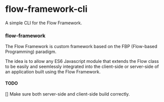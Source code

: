 # flow-framework-cli
A simple CLI for the Flow Framework.

### flow-framework
The Flow Framework is custom framework based on the FBP (Flow-based Programming) paradigm. 

The idea is to allow any ES6 Javascript module that extends the Flow class to be easily and seemlessly integrated into the client-side or server-side of an application built using the Flow Framework.

#### TODO

[] Make sure both server-side and client-side build correctly.
